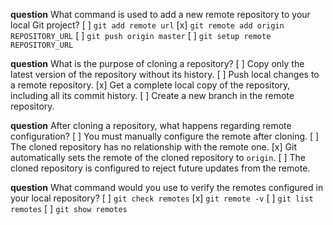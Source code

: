 **question** What command is used to add a new remote repository to your local Git project?
[ ] `git add remote url`
[x] `git remote add origin REPOSITORY_URL`
[ ] `git push origin master`
[ ] `git setup remote REPOSITORY_URL`

**question** What is the purpose of cloning a repository?
[ ] Copy only the latest version of the repository without its history.
[ ] Push local changes to a remote repository.
[x] Get a complete local copy of the repository, including all its commit history.
[ ] Create a new branch in the remote repository.

**question** After cloning a repository, what happens regarding remote configuration?
[ ] You must manually configure the remote after cloning.
[ ] The cloned repository has no relationship with the remote one.
[x] Git automatically sets the remote of the cloned repository to `origin`.
[ ] The cloned repository is configured to reject future updates from the remote.

**question** What command would you use to verify the remotes configured in your local repository?
[ ] `git check remotes`
[x] `git remote -v`
[ ] `git list remotes`
[ ] `git show remotes`
